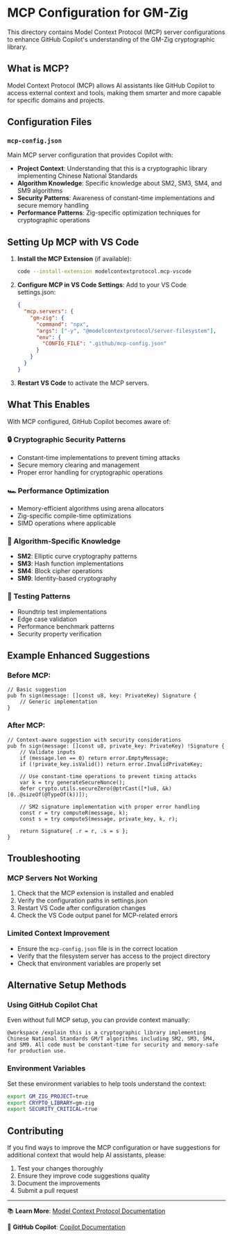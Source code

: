 # MCP Configuration for GM-Zig

This directory contains Model Context Protocol (MCP) server configurations to enhance GitHub Copilot's understanding of the GM-Zig cryptographic library.

## What is MCP?

Model Context Protocol (MCP) allows AI assistants like GitHub Copilot to access external context and tools, making them smarter and more capable for specific domains and projects.

## Configuration Files

### `mcp-config.json`
Main MCP server configuration that provides Copilot with:

- **Project Context**: Understanding that this is a cryptographic library implementing Chinese National Standards
- **Algorithm Knowledge**: Specific knowledge about SM2, SM3, SM4, and SM9 algorithms
- **Security Patterns**: Awareness of constant-time implementations and secure memory handling
- **Performance Patterns**: Zig-specific optimization techniques for cryptographic operations

## Setting Up MCP with VS Code

1. **Install the MCP Extension** (if available):
   ```bash
   code --install-extension modelcontextprotocol.mcp-vscode
   ```

2. **Configure MCP in VS Code Settings**:
   Add to your VS Code settings.json:
   ```json
   {
     "mcp.servers": {
       "gm-zig": {
         "command": "npx",
         "args": ["-y", "@modelcontextprotocol/server-filesystem"],
         "env": {
           "CONFIG_FILE": ".github/mcp-config.json"
         }
       }
     }
   }
   ```

3. **Restart VS Code** to activate the MCP servers.

## What This Enables

With MCP configured, GitHub Copilot becomes aware of:

### 🔒 Cryptographic Security Patterns
- Constant-time implementations to prevent timing attacks
- Secure memory clearing and management
- Proper error handling for cryptographic operations

### 🏎️ Performance Optimization
- Memory-efficient algorithms using arena allocators
- Zig-specific compile-time optimizations
- SIMD operations where applicable

### 📐 Algorithm-Specific Knowledge
- **SM2**: Elliptic curve cryptography patterns
- **SM3**: Hash function implementations
- **SM4**: Block cipher operations
- **SM9**: Identity-based cryptography

### 🧪 Testing Patterns
- Roundtrip test implementations
- Edge case validation
- Performance benchmark patterns
- Security property verification

## Example Enhanced Suggestions

### Before MCP:
```zig
// Basic suggestion
pub fn sign(message: []const u8, key: PrivateKey) Signature {
    // Generic implementation
}
```

### After MCP:
```zig
// Context-aware suggestion with security considerations
pub fn sign(message: []const u8, private_key: PrivateKey) !Signature {
    // Validate inputs
    if (message.len == 0) return error.EmptyMessage;
    if (!private_key.isValid()) return error.InvalidPrivateKey;

    // Use constant-time operations to prevent timing attacks
    var k = try generateSecureNonce();
    defer crypto.utils.secureZero(@ptrCast([*]u8, &k)[0..@sizeOf(@TypeOf(k))]);

    // SM2 signature implementation with proper error handling
    const r = try computeR(message, k);
    const s = try computeS(message, private_key, k, r);

    return Signature{ .r = r, .s = s };
}
```

## Troubleshooting

### MCP Servers Not Working
1. Check that the MCP extension is installed and enabled
2. Verify the configuration paths in settings.json
3. Restart VS Code after configuration changes
4. Check the VS Code output panel for MCP-related errors

### Limited Context Improvement
- Ensure the `mcp-config.json` file is in the correct location
- Verify that the filesystem server has access to the project directory
- Check that environment variables are properly set

## Alternative Setup Methods

### Using GitHub Copilot Chat
Even without full MCP setup, you can provide context manually:

```
@workspace /explain this is a cryptographic library implementing Chinese National Standards GM/T algorithms including SM2, SM3, SM4, and SM9. All code must be constant-time for security and memory-safe for production use.
```

### Environment Variables
Set these environment variables to help tools understand the context:
```bash
export GM_ZIG_PROJECT=true
export CRYPTO_LIBRARY=gm-zig
export SECURITY_CRITICAL=true
```

## Contributing

If you find ways to improve the MCP configuration or have suggestions for additional context that would help AI assistants, please:

1. Test your changes thoroughly
2. Ensure they improve code suggestions quality
3. Document the improvements
4. Submit a pull request

---

📚 **Learn More**: [Model Context Protocol Documentation](https://github.com/modelcontextprotocol/specification)

🤖 **GitHub Copilot**: [Copilot Documentation](https://docs.github.com/en/copilot)
